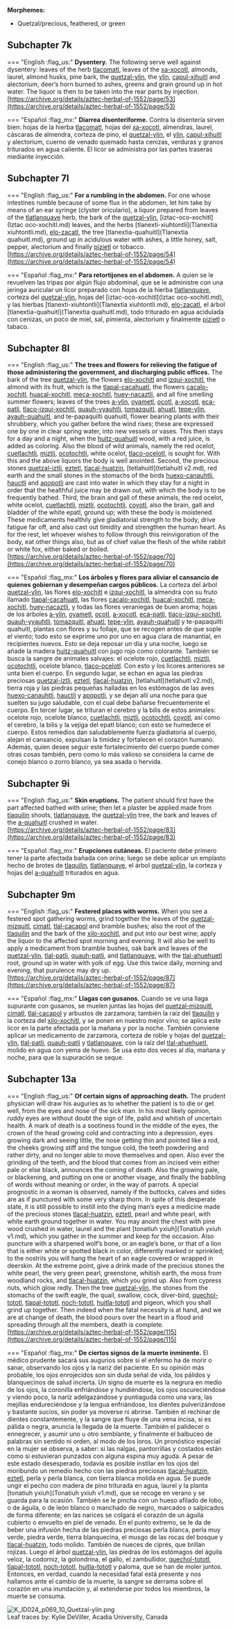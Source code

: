 
**Morphemes:**

- Quetzal/precious, feathered, or green

## Subchapter 7k  

=== "English :flag_us:"
    **Dysentery.** The following serve well against dysentery: leaves of the herb [tlacomatl](Tlaco-amatl.md), leaves of the [xa-xocotl](Xa-xocotl.md), almonds, laurel, almond husks, pine bark, the [quetzal-ylin](Quetzal-ylin.md), the [ylin](Ylin.md), [capul-xihuitl](Capul-xihuitl.md) and alectorium, deer’s horn burned to ashes, greens and grain ground up in hot water. The liquor is then to be taken into the rear parts by injection.  
    [https://archive.org/details/aztec-herbal-of-1552/page/53](https://archive.org/details/aztec-herbal-of-1552/page/53)  


=== "Español :flag_mx:"
    **Diarrea disenteriforme.** Contra la disentería sirven bien: hojas de la hierba [tlacomatl](Tlaco-amatl.md), hojas del [xa-xocotl](Xa-xocotl.md), almendras, laurel, cáscaras de almendra, corteza de pino, el [quetzal-ylin](Quetzal-ylin.md), el [ylin](Ylin.md), [capul-xihuitl](Capul-xihuitl.md) y alectorium, cuerno de venado quemado hasta cenizas, verduras y granos triturados en agua caliente. El licor se administra por las partes traseras mediante inyección.  

## Subchapter 7l  

=== "English :flag_us:"
    **For a rumbling in the abdomen.** For one whose intestines rumble because of some flux in the abdomen, let him take by means of an ear syringe (clyster oriculario), a liquor prepared from leaves of the [tlatlanquaye](Tlatlanquaye.md) herb, the bark of the [quetzal-ylin](Quetzal-ylin.md), [iztac-oco-xochitl](Iztac oco-xochitl.md) leaves, and the herbs [tlanexti-xiuhtontli](Tlanextia xiuhtontli.md), [elo-zacatl](Elo-zacatl.md), the tree [tlanextia-quahuitl](Tlanextia quahuitl.md), ground up in acidulous water with ashes, a little honey, salt, pepper, alectorium and finally [pizietl](Piciyetl.md) or tobacco.  
    [https://archive.org/details/aztec-herbal-of-1552/page/54](https://archive.org/details/aztec-herbal-of-1552/page/54)  


=== "Español :flag_mx:"
    **Para retortijones en el abdomen.** A quien se le revuelven las tripas por algún flujo abdominal, que se le administre con una jeringa auricular un licor preparado con hojas de la hierba [tlatlanquaye](Tlatlanquaye.md), corteza del [quetzal-ylin](Quetzal-ylin.md), hojas del [iztac-oco-xochitl](Iztac oco-xochitl.md), y las hierbas [tlanexti-xiuhtontli](Tlanextia xiuhtontli.md), [elo-zacatl](Elo-zacatl.md), el árbol [tlanextia-quahuitl](Tlanextia quahuitl.md), todo triturado en agua acidulada con cenizas, un poco de miel, sal, pimienta, alectorium y finalmente [pizietl](Piciyetl.md) o tabaco.  

## Subchapter 8l  

=== "English :flag_us:"
    **The trees and flowers for relieving the fatigue of those administering the government, and discharging public offices.** The bark of the tree [quetzal-ylin](Quetzal-ylin.md), the flowers [elo-xochitl](Elo-xochitl.md) and [izqui-xochitl](Izqui-xochitl.md), the almond with its fruit, which is the [tlapal-cacahuatl](Tlapol-cacahuatl.md), the flowers [cacalo-xochitl](Cacalo-xochitl.md), [huacal-xochitl](Huacal-xochitl.md), [meca-xochitl](Meca-xochitl.md), [huey-nacaztli](Huey-nacaztli.md), and all fine smelling summer flowers; leaves of the trees [a-ylin](A-illin.md), [oyametl](Oyametl.md), [ocotl](Ocotl.md), [a-xocotl](A-xocotl.md), [eca-patli](Eca-patli.md), [tlaco-izqui-xochitl](Tlaco-izqui-xochitl.md), [quauh-yyauhtli](Quauh-yyauhtli.md), [tomazquitl](Tomaz-quitl.md), [ahuatl](Ahuatl.md), [tepe-ylin](Tepe-ylin.md), [ayauh-quahuitl](Ayauh-quahuitl.md), and te-papaquilti quahuitl, flower bearing plants with their shrubbery, which you gather before the wind rises; these are expressed one by one in clear spring water, into new vessels or vases. This then stays for a day and a night, when the [huitz-quahuitl](Huitz-quahuitl.md) wood, with a red juice, is added as coloring. Also the blood of wild animals, namely the red ocelot, [cuetlachtli](cuetlachtli.md), [miztli](miztli.md), [ocotochtli](ocotochtli.md), white ocelot, [tlaco-ocelotl](tlaco-ocelotl.md), is sought for. With this and the above liquors the body is well anointed. Second, the precious stones [quetzal-iztli](quetzal-iztli.md), [eztetl](eztetl.md), [tlacal-huatzin](tlacal-huatzin.md), [tetlahuitl](tetlahuitl v2.md), red earth and the small stones in the stomachs of the birds [huexo-canauhtli](huexo-canauhtli.md), [hauctli](huactli.md) and [apopotli](apopotli.md) are cast into water in which they stay for a night in order that the healthful juice may be drawn out, with which the body is to be frequently bathed. Third, the brain and gall of these animals, the red ocelot, white ocelot, [cuetlachtli](cuetlachtli.md), [miztli](miztli.md), [ocotochtli](ocotochtli.md), [coyotl](coyotl.md), also the brain, gall and bladder of the white epatl, ground up; with these the body is moistened. These medicaments healthily give gladiatorial strength to the body, drive fatigue far off, and also cast out timidity and strengthen the human heart. As for the rest, let whoever wishes to follow through this reinvigoration of the body, eat other things also, but as of chief value the flesh of the white rabbit or white fox, either baked or boiled.  
    [https://archive.org/details/aztec-herbal-of-1552/page/70](https://archive.org/details/aztec-herbal-of-1552/page/70)  


=== "Español :flag_mx:"
    **Los árboles y flores para aliviar el cansancio de quienes gobiernan y desempeñan cargos públicos.** La corteza del árbol [quetzal-ylin](Quetzal-ylin.md), las flores [elo-xochitl](Elo-xochitl.md) e [izqui-xochitl](Izqui-xochitl.md), la almendra con su fruto llamado [tlapal-cacahuatl](Tlapol-cacahuatl.md), las flores [cacalo-xochitl](Cacalo-xochitl.md), [huacal-xochitl](Huacal-xochitl.md), [meca-xochitl](Meca-xochitl.md), [huey-nacaztli](Huey-nacaztli.md), y todas las flores veraniegas de buen aroma; hojas de los árboles [a-ylin](A-illin.md), [oyametl](Oyametl.md), [ocotl](Ocotl.md), [a-xocotl](A-xocotl.md), [eca-patli](Eca-patli.md), [tlaco-izqui-xochitl](Tlaco-izqui-xochitl.md), [quauh-yyauhtli](Quauh-yyauhtli.md), [tomazquitl](Tomaz-quitl.md), [ahuatl](Ahuatl.md), [tepe-ylin](Tepe-ylin.md), [ayauh-quahuitl](Ayauh-quahuitl.md) y te-papaquilti quahuitl, plantas con flores y su follaje, que se recogen antes de que sople el viento; todo esto se exprime uno por uno en agua clara de manantial, en recipientes nuevos. Esto se deja reposar un día y una noche, luego se añade la madera [huitz-quahuitl](Huitz-quahuitl.md) con jugo rojo como colorante. También se busca la sangre de animales salvajes: el ocelote rojo, [cuetlachtli](cuetlachtli.md), [miztli](miztli.md), [ocotochtli](ocotochtli.md), ocelote blanco, [tlaco-ocelotl](tlaco-ocelotl.md). Con esto y los licores anteriores se unta bien el cuerpo. En segundo lugar, se echan en agua las piedras preciosas [quetzal-iztli](quetzal-iztli.md), [eztetl](eztetl.md), [tlacal-huatzin](tlacal-huatzin.md), [tetlahuitl](tetlahuitl v2.md), tierra roja y las piedras pequeñas halladas en los estómagos de las aves [huexo-canauhtli](huexo-canauhtli.md), [hauctli](huactli.md) y [apopotli](apopotli.md), y se dejan allí una noche para que suelten su jugo saludable, con el cual debe bañarse frecuentemente el cuerpo. En tercer lugar, se trituran el cerebro y la bilis de estos animales: ocelote rojo, ocelote blanco, [cuetlachtli](cuetlachtli.md), [miztli](miztli.md), [ocotochtli](ocotochtli.md), [coyotl](coyotl.md), así como el cerebro, la bilis y la vejiga del epatl blanco; con esto se humedece el cuerpo. Estos remedios dan saludablemente fuerza gladiatoria al cuerpo, alejan el cansancio, expulsan la timidez y fortalecen el corazón humano. Además, quien desee seguir este fortalecimiento del cuerpo puede comer otras cosas también, pero como lo más valioso se considera la carne de conejo blanco o zorro blanco, ya sea asada o hervida.  

## Subchapter 9i  

=== "English :flag_us:"
    **Skin eruptions.** The patient should first have the part affected bathed with urine; then let a plaster be applied made from [tlaquilin](Tlaquilin.md) shoots, [tlatlanquaye](Tlatlanquaye.md), the [quetzal-ylin](Quetzal-ylin.md) tree, the bark and leaves of the [a-quahuitl](A-quahuitl.md) crushed in water.  
    [https://archive.org/details/aztec-herbal-of-1552/page/83](https://archive.org/details/aztec-herbal-of-1552/page/83)  


=== "Español :flag_mx:"
    **Erupciones cutáneas.** El paciente debe primero tener la parte afectada bañada con orina; luego se debe aplicar un emplasto hecho de brotes de [tlaquilin](Tlaquilin.md), [tlatlanquaye](Tlatlanquaye.md), el árbol [quetzal-ylin](Quetzal-ylin.md), la corteza y hojas del [a-quahuitl](A-quahuitl.md) triturados en agua.  

## Subchapter 9m  

=== "English :flag_us:"
    **Festered places with worms.** When you see a festered spot gathering worms, grind together the leaves of the [quetzal-mizquitl](Quetzal-misquitl.md), [cimatl](Cimatl.md), [tlal-cacapol](Tlal-cacapol.md) and bramble bushes; also the root of the [tlaquilin](Tlaquilin.md) and the bark of the [xilo-xochitl](Xilo-xochitl.md), and put into our best wine; apply the liquor to the affected spot morning and evening. It will also be well to apply a medicament from bramble bushes, oak bark and leaves of the [quetzal-ylin](Quetzal-ylin.md), [tlal-patli](Tlal-patli.md), [quauh-patli](Quauh-patli.md), and [tlatlanquaye](Tlatlanquaye.md), with the [tlal-ahuehuetl](Tlal-ahuehuetl.md) root, ground up in water with yolk of egg. Use this twice daily, morning and evening, that purulence may dry up.  
    [https://archive.org/details/aztec-herbal-of-1552/page/87](https://archive.org/details/aztec-herbal-of-1552/page/87)  


=== "Español :flag_mx:"
    **Llagas con gusanos.** Cuando se ve una llaga supurante con gusanos, se muelen juntas las hojas del [quetzal-mizquitl](Quetzal-misquitl.md), [cimatl](Cimatl.md), [tlal-cacapol](Tlal-cacapol.md) y arbustos de zarzamora; también la raíz del [tlaquilin](Tlaquilin.md) y la corteza del [xilo-xochitl](Xilo-xochitl.md), y se ponen en nuestro mejor vino; se aplica este licor en la parte afectada por la mañana y por la noche. También conviene aplicar un medicamento de zarzamora, corteza de roble y hojas del [quetzal-ylin](Quetzal-ylin.md), [tlal-patli](Tlal-patli.md), [quauh-patli](Quauh-patli.md) y [tlatlanquaye](Tlatlanquaye.md), con la raíz del [tlal-ahuehuetl](Tlal-ahuehuetl.md), molido en agua con yema de huevo. Se usa esto dos veces al día, mañana y noche, para que la supuración se seque.  

## Subchapter 13a  

=== "English :flag_us:"
    **Of certain signs of approaching death.** The prudent physician will draw his auguries as to whether the patient is to die or get well, from the eyes and nose of the sick man. In his most likely opinion, ruddy eyes are without doubt the sign of life, palid and whitish of uncertain health. A mark of death is a sootiness found in the middle of the eyes, the crown of the head growing cold and contracting into a depression, eyes growing dark and seeing little, the nose getting thin and pointed like a rod, the cheeks growing stiff and the tongue cold, the teeth powdering and rather dirty, and no longer able to move themselves and open. Also ever the grinding of the teeth, and the blood that comes from an incised vein either pale or else black, announces the coming of death. Also the growing pale, or blackening, and putting on one or another visage, and finally the babbling of words without meaning or order, in the way of parrots. A special prognostic in a woman is observed, namely if the buttocks, calves and sides are as if punctured with some very sharp thorn. In spite of this desperate state, it is still possible to instill into the dying man’s eyes a medicine made of the precious stones [tlacal-huatzin](tlacal-huatzin.md), [eztetl](eztetl.md), pearl and white pearl, with white earth ground together in water. You may anoint the chest with pine wood crushed in water, laurel and the plant [tonatiuh yxiuh](Tonatiuh yxiuh v1.md), which you gather in the summer and keep for the occasion. Also puncture with a sharpened wolf’s bone, or an eagle’s bone, or that of a lion that is either white or spotted black in color, differently marked or sprinkled; to the nostrils you will hang the heart of an eagle covered or wrapped in deerskin. At the extreme point, give a drink made of the precious stones the white pearl, the very green pearl, greenstone, whitish earth, the moss from woodland rocks, and [tlacal-huatzin](tlacal-huatzin.md), which you grind up. Also from cypress nuts, which glow redly. Then the tree [quetzal-ylin](Quetzal-ylin.md), the stones from the stomachs of the swift eagle, the quail, swallow, cock, diver-bird, [quechol-tototl](xiuh-quechol-tototl.md), [tlapal-tototl](tlapal-tototl.md), [noch-tototl](noch-tototl.md), [huitla-tototl](huitlalotl.md) and pigeon, which you shall grind up together. Then indeed when the fatal necessity is at hand, and we are at change of death, the blood pours over the heart in a flood and spreading through all the members, death is complete.  
    [https://archive.org/details/aztec-herbal-of-1552/page/115](https://archive.org/details/aztec-herbal-of-1552/page/115)  


=== "Español :flag_mx:"
    **De ciertos signos de la muerte inminente.** El médico prudente sacará sus augurios sobre si el enfermo ha de morir o sanar, observando los ojos y la nariz del paciente. En su opinión más probable, los ojos enrojecidos son sin duda señal de vida, los pálidos y blanquecinos de salud incierta. Un signo de muerte es la negrura en medio de los ojos, la coronilla enfriándose y hundiéndose, los ojos oscureciéndose y viendo poco, la nariz adelgazándose y puntiaguda como una vara, las mejillas endureciéndose y la lengua enfriándose, los dientes pulverizándose y bastante sucios, sin poder ya moverse ni abrirse. También el rechinar de dientes constantemente, y la sangre que fluye de una vena incisa, si es pálida o negra, anuncia la llegada de la muerte. También el palidecer o ennegrecer, y asumir uno u otro semblante, y finalmente el balbuceo de palabras sin sentido ni orden, al modo de los loros. Un pronóstico especial en la mujer se observa, a saber: si las nalgas, pantorrillas y costados están como si estuvieran punzados con alguna espina muy aguda. A pesar de este estado desesperado, todavía es posible instilar en los ojos del moribundo un remedio hecho con las piedras preciosas [tlacal-huatzin](tlacal-huatzin.md), [eztetl](eztetl.md), perla y perla blanca, con tierra blanca molida en agua. Se puede ungir el pecho con madera de pino triturada en agua, laurel y la planta [tonatiuh yxiuh](Tonatiuh yxiuh v1.md), que se recoge en verano y se guarda para la ocasión. También se le pincha con un hueso afilado de lobo, o de águila, o de león blanco o manchado de negro, marcados o salpicados de forma diferente; en las narices se colgará el corazón de un águila cubierto o envuelto en piel de venado. En el punto extremo, se le da de beber una infusión hecha de las piedras preciosas perla blanca, perla muy verde, piedra verde, tierra blanquecina, el musgo de las rocas del bosque y [tlacal-huatzin](tlacal-huatzin.md), todo molido. También de nueces de ciprés, que brillan rojizas. Luego el árbol [quetzal-ylin](Quetzal-ylin.md), las piedras de los estómagos del águila veloz, la codorniz, la golondrina, el gallo, el zambullidor, [quechol-tototl](xiuh-quechol-tototl.md), [tlapal-tototl](tlapal-tototl.md), [noch-tototl](noch-tototl.md), [huitla-tototl](huitlalotl.md) y paloma, que se han de moler juntos. Entonces, en verdad, cuando la necesidad fatal está presente y nos hallamos ante el cambio de la muerte, la sangre se derrama sobre el corazón en una inundación y, al extenderse por todos los miembros, la muerte se consuma.  

![K_ID024_p069_10_Quetzal-ylin.png](assets/K_ID024_p069_10_Quetzal-ylin.png)  
Leaf traces by: Kylie DeViller, Acadia University, Canada  
